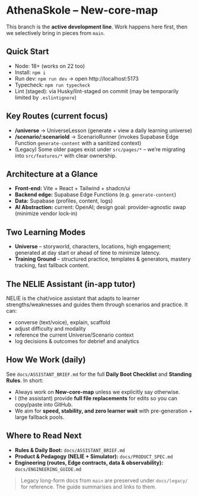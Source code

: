 # AthenaSkole – New-core-map

This branch is the **active development line**. Work happens here first, then we selectively bring in pieces from `main`.

## Quick Start

- Node: 18+ (works on 22 too)
- Install: `npm i`
- Run dev: `npm run dev` → open http://localhost:5173
- Typecheck: `npm run typecheck`
- Lint (staged): via Husky/lint-staged on commit (may be temporarily limited by `.eslintignore`)

## Key Routes (current focus)

- **/universe** → UniverseLesson (generate + view a daily learning universe)
- **/scenario/:scenarioId** → ScenarioRunner (invokes Supabase Edge Function `generate-content` with a sanitized context)
- (Legacy) Some older pages exist under `src/pages/*` – we’re migrating into `src/features/*` with clear ownership.

## Architecture at a Glance

- **Front-end:** Vite + React + Tailwind + shadcn/ui
- **Backend edge:** Supabase Edge Functions (e.g. `generate-content`)
- **Data:** Supabase (profiles, content, logs)
- **AI Abstraction:** current: OpenAI; design goal: provider-agnostic swap (minimize vendor lock-in)

## Two Learning Modes

- **Universe** – storyworld, characters, locations, high engagement; generated at day start or ahead of time to minimize latency.
- **Training Ground** – structured practice, templates & generators, mastery tracking, fast fallback content.

## The NELIE Assistant (in-app tutor)

NELIE is the chat/voice assistant that adapts to learner strengths/weaknesses and guides them through scenarios and practice. It can:
- converse (text/voice), explain, scaffold
- adjust difficulty and modality
- reference the current Universe/Scenario context
- log decisions & outcomes for debrief and analytics

## How We Work (daily)

See `docs/ASSISTANT_BRIEF.md` for the full **Daily Boot Checklist** and **Standing Rules**. In short:
- Always work on **New-core-map** unless we explicitly say otherwise.
- I (the assistant) provide **full file replacements** for edits so you can copy/paste into GitHub.
- We aim for **speed, stability, and zero learner wait** with pre-generation + large fallback pools.

## Where to Read Next

- **Rules & Daily Boot:** `docs/ASSISTANT_BRIEF.md`
- **Product & Pedagogy (NELIE + Simulator):** `docs/PRODUCT_SPEC.md`
- **Engineering (routes, Edge contracts, data & observability):** `docs/ENGINEERING_GUIDE.md`

> Legacy long-form docs from `main` are preserved under `docs/legacy/` for reference. The guide summarises and links to them.

